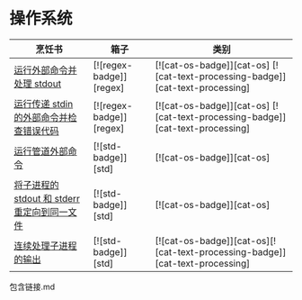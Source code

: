 # 操作系统

| 烹饪书                                                                              | 箱子                    | 类别                                                                          |
| ----------------------------------------------------------------------------------- | ----------------------- | ----------------------------------------------------------------------------- |
| [运行外部命令并处理 stdout][ex-parse-subprocess-output]                             | [![regex-badge]][regex] | [![cat-os-badge]][cat-os] [![cat-text-processing-badge]][cat-text-processing] |
| [运行传递 stdin 的外部命令并检查错误代码][ex-parse-subprocess-input]                | [![regex-badge]][regex] | [![cat-os-badge]][cat-os] [![cat-text-processing-badge]][cat-text-processing] |
| [运行管道外部命令][ex-run-piped-external-commands]                                  | [![std-badge]][std]     | [![cat-os-badge]][cat-os]                                                     |
| [将子进程的 stdout 和 stderr 重定向到同一文件][ex-redirect-stdout-stderr-same-file] | [![std-badge]][std]     | [![cat-os-badge]][cat-os]                                                     |
| [连续处理子进程的输出][ex-continuous-process-output]                                | [![std-badge]][std]     | [![cat-os-badge]][cat-os][![cat-text-processing-badge]][cat-text-processing]  |

[ex-parse-subprocess-output]: os/external.html#run-an-external-command-and-process-stdout
[ex-parse-subprocess-input]: os/external.html#run-an-external-command-passing-it-stdin-and-check-for-an-error-code
[ex-run-piped-external-commands]: os/external.html#run-piped-external-commands
[ex-redirect-stdout-stderr-same-file]: os/external.html#redirect-both-stdout-and-stderr-of-child-process-to-the-same-file
[ex-continuous-process-output]: os/external.html#continuously-process-child-process-outputs

包含链接.md
